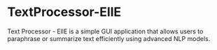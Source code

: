 # TextProcessor-EllE
Text Processor - EllE is a simple GUI application that allows users to paraphrase or summarize text efficiently using advanced NLP models.
